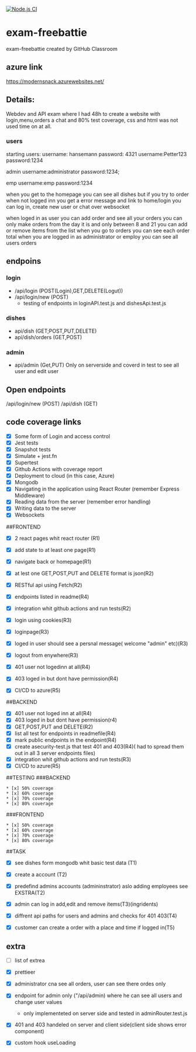 [![Node.js CI](https://github.com/freebattie/webdevExamen/actions/workflows/node.js.yml/badge.svg)](https://github.com/freebattie/webdevExamen/actions/workflows/node.js.yml)
# exam-freebattie
exam-freebattie created by GitHub Classroom
## azure link
https://modernsnack.azurewebsites.net/
## Details:
Webdev and API exam where I had 48h to create a website with login,menu,orders a chat and 80% test coverage, css and html was not used time on at all.



### users
starting users:
username: hansemann
password: 4321
username:Petter123
password:1234

admin
username:administrator
password:1234;

emp
username:emp
password:1234

when you get to the homepage you can see all dishes but if you try to order when not logged inn
you get a error message and link to home/login
you can log in, create new user or chat over websocket

when loged in as user you can add order and see all your orders
you can only make orders from the day it is and only between 8 and 21
you can add or remove items from the list
when you go to orders you can see each order total
when you are logged in as administrator or employ you can see all users orders

## endpoins
### login
* /api/login (POST(Login),GET,DELETE(Logut))
* /api/login/new (POST)
  * testing of endpoints in loginAPI.test.js and dishesApi.test.js

### dishes
* api/dish (GET;POST,PUT,DELETE)
* api/dish/orders (GET,POST)

### admin
* api/admin (Get,PUT) Only on serverside and coverd in test to see all user and edit user

## Open endpoints
/api/login/new (POST)
/api/dish (GET)
## code coverage links


* [x] Some form of Login and access control
* [x] Jest tests
* [x] Snapshot tests
* [x] Simulate + jest.fn
* [x] Supertest
* [x] Github Actions with coverage report
* [x] Deployment to cloud (in this case, Azure)
* [x] Mongodb
* [x] Navigating in the application using React Router (remember Express Middleware)
* [x] Reading data from the server (remember error handling)
* [x] Writing data to the server
* [x] Websockets

##FRONTEND
* [x] 2 react pages whit react router (R1)
* [x] add state to at least one page(R1)
* [x] navigate back or homepage(R1)
* [x] at lest one GET,POST,PUT and DELETE format is json(R2)
* [x] RESTful api using Fetch(R2)
* [x]  endpoints listed in readme(R4)
* [x] integration whit github actions and run tests(R2)
* [x] login using cookies(R3)
* [x] loginpage(R3)
* [x] loged in user should see a persnal message( welcome "admin" etc)(R3)
* [x] logout from enywhere(R3)
* [x] 401 user not logedinn at all(R4)
* [x] 403 loged in but dont have permission(R4)
* [x] CI/CD to azure(R5)


##BACKEND
* [x] 401 user not loged inn at all(R4)
* [x] 403 loged in but dont have permission(r4)
* [x] GET,POST,PUT and DELETE(R2)
* [x] list all test for endpoints in readmefile(R4)
* [x] mark public endpoints in the endpoint(R4)
* [x] create asecurity-test.js that test 401 and 403(R4)( had to spread them out in all 3 server endpoints files)
* [x] integration whit github actions and run tests(R3)
* [x] CI/CD to azure(R5)

##TESTING
  ###BACKEND
  
    * [x] 50% coverage
    * [x] 60% coverage
    * [x] 70% coverage
    * [x] 80% coverage
  ###FRONTEND
  
    * [x] 50% coverage
    * [x] 60% coverage
    * [x] 70% coverage
    * [x] 80% coverage
    
##TASK
* [x] see dishes form mongodb whit basic test data (T1)
* [x] create a account (T2)
* [x] predefind admins accounts (admininstrator) aslo adding employees see EXSTRA(T2)
* [x] admin can log in add,edit and remove items(T3)(ingridents)
* [x] diffrent api paths for users and admins and checks for 401 403(T4)
* [x] customer can create a order with a place and time if logged in(T5)


## extra
* [ ] list of extrea
* [x] prettieer
* [x] administrator cna see all orders, user can see there ordes only
* [x] endpoint for admin only ("/api/admin) where he can see all users and change user values
  * only implementeted on server side and tested in adminRouter.test.js
* [x] 401 and 403 handeled on server and client side(client side shows error component)
* [x] custom hook useLoading



  





